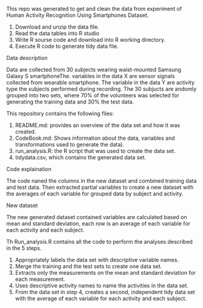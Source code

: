 This repo was generated to get and clean the data from experiment of Human Activity Recognition Using Smartphones Dataset.

1. Download and unzip the data file.
2. Read the data tables into R studio
3. Write R sourse code and download into R working directory.
4. Execute R code to generate tidy data file.


Data description

Data are collected from 30 subjects wearing waist-mounted Samsung Galaxy S smartphoneThe. variables in the data X are sensor signals collected from wearable smartphone. The variable in the data Y are activity type the subjects performed during recording. The 30 subjucts are andomly grouped into two sets, where 70% of the volunteers was selected for generating the training data and 30% the test data. 


This repository contains the following files:

1. README.md:  provides an overview of the data set and how it was created. 
2. CodeBook.md: Shows information about the data, variables and transformations used to generate the data). 
3. run_analysis.R: the R script that was used to create the data set.
4. tidydata.csv, which contains the generated data set. 

Code explaination

The code naned the columns in the new dataset and combined training data and test data. Then extracted partial variables to create a new dataset with the averages of each variable for grouped data by subject and activity.

New dataset

The new generated dataset contained variables are calculated based on mean and standard deviation, each row is an average of each variable for each activity and each subject. 

Th Run_analysis.R contains all the code to perform the analyses described in the 5 steps.
1. Appropriately labels the data set with descriptive variable names.
2. Merge the training and the test sets to create one data set.
3. Extracts only the measurements on the mean and standard deviation for each measurement.
4. Uses descriptive activity names to name the activities in the data set.
5. From the data set in step 4, creates a second, independent tidy data set with the average of each variable for each activity and each subject.

